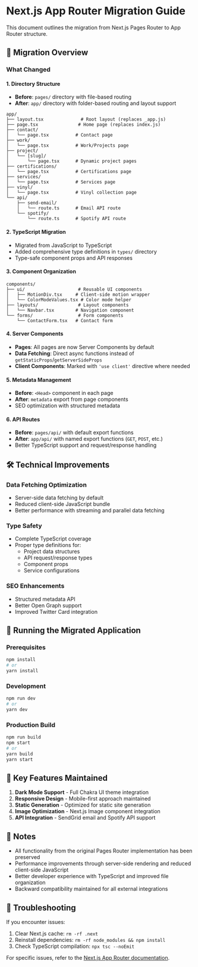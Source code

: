 # Next.js App Router Migration Guide

This document outlines the migration from Next.js Pages Router to App Router structure.

## 🚀 Migration Overview

### What Changed

#### 1. **Directory Structure**
- **Before**: `pages/` directory with file-based routing
- **After**: `app/` directory with folder-based routing and layout support

```
app/
├── layout.tsx              # Root layout (replaces _app.js)
├── page.tsx               # Home page (replaces index.js)
├── contact/
│   └── page.tsx          # Contact page
├── work/
│   └── page.tsx          # Work/Projects page
├── project/
│   └── [slug]/
│       └── page.tsx      # Dynamic project pages
├── certifications/
│   └── page.tsx          # Certifications page
├── services/
│   └── page.tsx          # Services page
├── vinyl/
│   └── page.tsx          # Vinyl collection page
└── api/
    ├── send-email/
    │   └── route.ts      # Email API route
    └── spotify/
        └── route.ts      # Spotify API route
```

#### 2. **TypeScript Migration**
- Migrated from JavaScript to TypeScript
- Added comprehensive type definitions in `types/` directory
- Type-safe component props and API responses

#### 3. **Component Organization**
```
components/
├── ui/                    # Reusable UI components
│   ├── MotionDiv.tsx     # Client-side motion wrapper
│   └── ColorModeValues.tsx # Color mode helper
├── layouts/               # Layout components
│   └── Navbar.tsx        # Navigation component
└── forms/                 # Form components
    └── ContactForm.tsx   # Contact form
```

#### 4. **Server Components**
- **Pages**: All pages are now Server Components by default
- **Data Fetching**: Direct async functions instead of `getStaticProps`/`getServerSideProps`
- **Client Components**: Marked with `'use client'` directive where needed

#### 5. **Metadata Management**
- **Before**: `<Head>` component in each page
- **After**: `metadata` export from page components
- SEO optimization with structured metadata

#### 6. **API Routes**
- **Before**: `pages/api/` with default export functions
- **After**: `app/api/` with named export functions (`GET`, `POST`, etc.)
- Better TypeScript support and request/response handling

## 🛠️ Technical Improvements

### Data Fetching Optimization
- Server-side data fetching by default
- Reduced client-side JavaScript bundle
- Better performance with streaming and parallel data fetching

### Type Safety
- Complete TypeScript coverage
- Proper type definitions for:
  - Project data structures
  - API request/response types
  - Component props
  - Service configurations

### SEO Enhancements
- Structured metadata API
- Better Open Graph support
- Improved Twitter Card integration

## 🚦 Running the Migrated Application

### Prerequisites
```bash
npm install
# or
yarn install
```

### Development
```bash
npm run dev
# or
yarn dev
```

### Production Build
```bash
npm run build
npm start
# or
yarn build
yarn start
```

## 🎯 Key Features Maintained

1. **Dark Mode Support** - Full Chakra UI theme integration
2. **Responsive Design** - Mobile-first approach maintained
3. **Static Generation** - Optimized for static site generation
4. **Image Optimization** - Next.js Image component integration
5. **API Integration** - SendGrid email and Spotify API support

## 📝 Notes

- All functionality from the original Pages Router implementation has been preserved
- Performance improvements through server-side rendering and reduced client-side JavaScript
- Better developer experience with TypeScript and improved file organization
- Backward compatibility maintained for all external integrations

## 🐛 Troubleshooting

If you encounter issues:

1. Clear Next.js cache: `rm -rf .next`
2. Reinstall dependencies: `rm -rf node_modules && npm install`
3. Check TypeScript compilation: `npx tsc --noEmit`

For specific issues, refer to the [Next.js App Router documentation](https://nextjs.org/docs/app).
